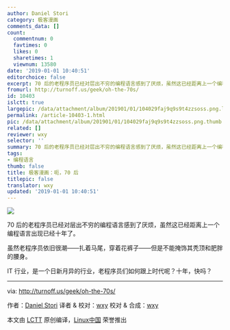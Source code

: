 ```yaml
---
author: Daniel Stori
category: 极客漫画
comments_data: []
count:
  commentnum: 0
  favtimes: 0
  likes: 0
  sharetimes: 1
  viewnum: 13580
date: '2019-01-01 10:40:51'
editorchoice: false
excerpt: 70 后的老程序员已经对层出不穷的编程语言感到了厌烦，虽然这已经距离上一个编程语言出现已经十年了。
fromurl: http://turnoff.us/geek/oh-the-70s/
id: 10403
islctt: true
largepic: /data/attachment/album/201901/01/104029faj9q9s9t4zzsoss.png.large.jpg
permalink: /article-10403-1.html
pic: /data/attachment/album/201901/01/104029faj9q9s9t4zzsoss.png.thumb.jpg
related: []
reviewer: wxy
selector: ''
summary: 70 后的老程序员已经对层出不穷的编程语言感到了厌烦，虽然这已经距离上一个编程语言出现已经十年了。
tags:
- 编程语言
thumb: false
title: 极客漫画：呃，70 后
titlepic: false
translator: wxy
updated: '2019-01-01 10:40:51'
---
```


![](/data/attachment/album/201901/01/104029faj9q9s9t4zzsoss.png)


70 后的老程序员已经对层出不穷的编程语言感到了厌烦，虽然这已经距离上一个编程语言出现已经十年了。


虽然老程序员依旧很潮——扎着马尾，穿着花裤子——但是不能掩饰其秃顶和肥胖的腰身。


IT 行业，是一个日新月异的行业，老程序员们如何跟上时代呢？十年，快吗？




---


via: <http://turnoff.us/geek/oh-the-70s/>


作者：[Daniel Stori](http://turnoff.us/about/) 译者 & 校对：[wxy](https://github.com/wxy) 校对 & 合成：[wxy](https://github.com/wxy)


本文由 [LCTT](https://github.com/LCTT/TranslateProject) 原创编译，[Linux中国](https://linux.cn/) 荣誉推出